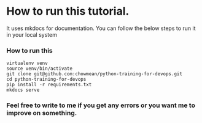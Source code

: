# How to run this tutorial.

It uses mkdocs for documentation. You can follow the below steps to run it in your local system

### How to run this

	virtualenv venv
	source venv/bin/activate
	git clone git@github.com:chowmean/python-training-for-devops.git
	cd python-training-for-devops
	pip install -r requirements.txt
	mkdocs serve

### Feel free to write to me if you get any errors or you want me to improve on something. 
